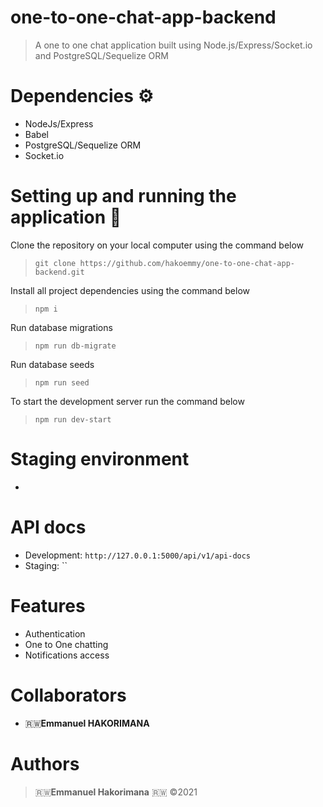 # one-to-one-chat-app-backend
> A one to one chat application built using Node.js/Express/Socket.io and PostgreSQL/Sequelize ORM

# Dependencies ⚙︎

- NodeJs/Express
- Babel
- PostgreSQL/Sequelize ORM
- Socket.io

# Setting up and running the application 🔧

Clone the repository on your local computer using the command below

> `git clone https://github.com/hakoemmy/one-to-one-chat-app-backend.git`

Install all project dependencies using the command below

> `npm i`

Run database migrations

> `npm run db-migrate`

Run database seeds

> `npm run seed`

To start the development server run the command below

> `npm run dev-start`

# Staging environment

- 
# API docs

- Development: `http://127.0.0.1:5000/api/v1/api-docs`
- Staging: ``

# Features

- Authentication
- One to One chatting
- Notifications access

# Collaborators

  - 🇷🇼**Emmanuel HAKORIMANA**

# Authors

 > 🇷🇼**Emmanuel Hakorimana** 🇷🇼 &copy;2021
